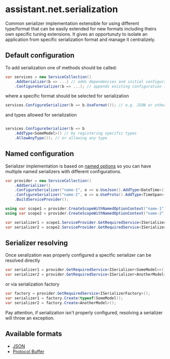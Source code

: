 ﻿# assistant.net.serialization

Common serializer implementation extensible for using different type/format that can be easily extended for new formats
including theirs own specific tuning extensions. It gives an opportunuty to isolate an application from specific serialization format
and manage it centralizely.

## Default configuration

To add serialization one of methods should be called:

```csharp
var services = new ServiceCollection()
    .AddSerializer(b => ...) // adds dependencies and initial configuration
    .ConfigureSerializer(b => ...); // appends existing configuration (no dependencies are added)
```

where a specific format should be selected for serialization

```csharp
services.ConfigureSerializer(b => b.UseFormat()); // e.g. JSON or others

```
and types allowed for serialization

```csharp

services.ConfigureSerializer(b => b
    .AddType<SomeModel>() // by registering specific types
    .AllowAnyType()); // or allowing any type

```

## Named configuration

Serializer implementation is based on
[named options](https://github.com/iotbusters/assistant.net/blob/master/Core/README.md#named-options)
so you can have multiple named serializers with different configurations.

```csharp
var provider = new ServiceCollection()
    .AddSerializer()
    .ConfigureSerializer("name-1", o => o.UseJson().AddType<DateTime>())
    .ConfigureSerializer("name-2", o => o.UseProto().AddType<TimeSpan>())
    .BuildServiceProvider();

using var scope1 = provider.CreateScopeWithNamedOptionContext("name-1");
using var scope2 = provider.CreateScopeWithNamedOptionContext("name-2");

var serializer1 = scope1.ServiceProvider.GetRequiredService<ISerializer<DateTime>>();
var serializer2 = scope2.ServiceProvider.GetRequiredService<ISerializer<TimeSpan>>();
```

## Serializer resolving

Once seralization was properly configured a specific serializer can be resolved directly

```csharp
var serializer1 = provider.GetRequiredService<ISerializer<SomeModel>>();
var serializer2 = provider.GetRequiredService<ISerializer<AnotherModel>>();
```

or via serialization factory

```csharp
var factory = provider.GetRequiredService<ISerializerFactory>();
var serializer1 = factory.Create(typeof(SomeModel));
var serializer2 = factory.Create<AnotherModel>();
```

Pay attention, if serialization isn't properly configured, resolving a serializer will throw an exception.

## Available formats

- [JSON](https://www.nuget.org/packages/assistant.net.serialization.json/)
- [Protocol Buffer](https://www.nuget.org/packages/assistant.net.serialization.proto/)
